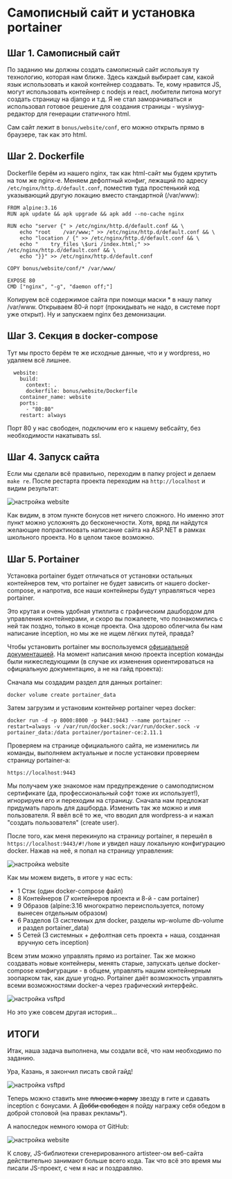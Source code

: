 # Самописный сайт и установка portainer



## Шаг 1. Самописный сайт

По заданию мы должны создать самописный сайт используя ту технологию, которая нам ближе. Здесь каждый выбирает сам, какой язык использовать и какой контейнер создавать. Те, кому нравится JS, могут использовать контейнер с nodejs и react, любители питона могут создать страницу на django и т.д. Я не стал заморачиваться и использовал готовое решение для создания страницы - wysiwyg-редактор для генерации статичного html.

Сам сайт лежит в ``bonus/website/conf``, его можно открыть прямо в браузере, так как это html.

## Шаг 2. Dockerfile

Dockerfile берём из нашего nginx, так как html-сайт мы будем крутить на том же nginx-е. Меняем дефолтный конфиг, лежащий по адресу ``/etc/nginx/http.d/default.conf``, поместив туда простенький код указывающий другую локацию вместо стандартной (/var/www):

```
FROM alpine:3.16
RUN	apk update && apk upgrade && apk add --no-cache nginx

RUN echo "server {" > /etc/nginx/http.d/default.conf && \
    echo "root    /var/www;" >> /etc/nginx/http.d/default.conf && \
    echo "location / {" >> /etc/nginx/http.d/default.conf && \
    echo "    try_files \$uri /index.html;" >> /etc/nginx/http.d/default.conf && \
    echo "}}" >> /etc/nginx/http.d/default.conf

COPY bonus/website/conf/* /var/www/

EXPOSE 80
CMD ["nginx", "-g", "daemon off;"]
```

Копируем всё содержимое сайта при помощи маски * в нашу папку /var/www. Открываем 80-й порт (прокидывать не надо, в системе порт уже открыт). Ну и запускаем nginx без демонизации.

## Шаг 3. Секция в docker-compose

Тут мы просто берём те же исходные данные, что и у wordpress, но удаляем всё лишнее.

```
  website:
    build:
      context: .
      dockerfile: bonus/website/Dockerfile
    container_name: website
    ports:
      - "80:80"
    restart: always
```

Порт 80 у нас свободен, подключим его к нашему вебсайту, без необходимости накатывать ssl.

## Шаг 4. Запуск сайта

Если мы сделали всё правильно, переходим в папку project и делаем ``make re``. После рестарта проекта переходим на ``http://localhost`` и видим результат:

![настройка website](media/bonus_part/step_18.png)

Как видим, в этом пункте бонусов нет ничего сложного. Но именно этот пункт можно усложнять до бесконечности. Хотя, вряд ли найдутся желающие попрактиковать написание сайта на ASP.NЕT в рамках школьного проекта. Но в целом такое возможно.

## Шаг 5. Portainer

Установка portainer будет отличаться от установки остальных контейнеров тем, что portainer не будет зависить от нашего docker-compose, и напротив, все наши контейнеры будут управляться через portainer.

Это крутая и очень удобная утиллита с графическим дашбордом для управления контейнерами, и скоро вы пожалеете, что познакомились с ней так поздно, только в конце проекта. Она здорово облегчила бы нам написание inception, но мы же не ищем лёгких путей, правда?

Чтобы установить portainer мы воспользуемся [официальной документацией](https://docs.portainer.io/v/ce-2.11/start/install/server/docker/linux "установить portainer"). На момент написания мною проекта inception команды были нижеследующими (в случае их изменения ориентироваться на официальную документацию, а не на гайд проекта):

Сначала мы создадим раздел для данных portainer:

``docker volume create portainer_data``

Затем загрузим и установим контейнер portainer через docker:

```
docker run -d -p 8000:8000 -p 9443:9443 --name portainer --restart=always -v /var/run/docker.sock:/var/run/docker.sock -v portainer_data:/data portainer/portainer-ce:2.11.1
```

Проверяем на странице официального сайта, не изменились ли команды, выполняем актуальные и после установки проверяем страницу portainer-а:

``https://localhost:9443``

Мы получаем уже знакомое нам предупреждение о самоподписном сертификате (да, профессиональный софт тоже их использует!), игнорируем его и переходим на страницу. Сначала нам предложат придумать пароль для дашборда. Изменить так же можно и имя пользователя. Я ввёл всё то же, что вводил для wordpress-а и нажал "создать пользователя" (create user).

После того, как меня перекинуло на страницу portainer, я перешёл в ``https://localhost:9443/#!/home`` и увидел нашу локальную конфигурацию docker. Нажав на неё, я попал на страницу управления:

![настройка website](media/bonus_part/step_20.png)

Как мы можем видеть, в итоге у нас есть:

- 1 Стэк (один docker-compose файл)
- 8 Контейнеров (7 контейнеров проекта и 8-й - сам portainer)
- 9 Образов (alpine:3.16 многократно переиспользуется, потому вынесен отдельным образом)
- 6 Разделов (3 системных для docker, разделы wp-wolume db-volume и раздел portainer_data)
- 5 Сетей (3 системных + дефолтная сеть проекта + наша, созданная вручную сеть inception)

Всем этим можно управлять прямо из portainer. Так же можно создавать новые контейнеры, менять старые, запускать целые docker-compose конфигурации - в общем, управлять нашим контейнерным зоопарком так, как душе угодно. Portainer даёт возможность управлять всеми возможностями docker-а через графический интерфейс.

![настройка vsftpd](media/stickers/pechkin.png)

Но это уже совсем другая история...

## ИТОГИ

Итак, наша задача выполнена, мы создали всё, что нам необходимо по заданию.

Ура, Казань, я закончил писать свой гайд!

![настройка vsftpd](media/stickers/ufa.png)

Теперь можно ставить мне ~~плюсик в карму~~ звезду в гите и сдавать inception с бонусами. A ~~Добби свободен~~ я пойду награжу себя обедом в доброй столовой (на правах рекламы*).

А напоследок немного юмора от GitHub:

![настройка website](media/bonus_part/JS.png)

К слову, JS-библиотеки сгенерированного artisteer-ом веб-сайта действительно занимают больше всего кода. Так что всё это время мы писали JS-проект, с чем я нас и поздравляю.
